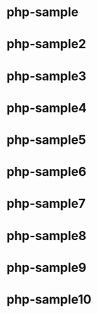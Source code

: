 # php-sample
# php-sample2
# php-sample3
# php-sample4
# php-sample5
# php-sample6
# php-sample7
# php-sample8
# php-sample9
# php-sample10
